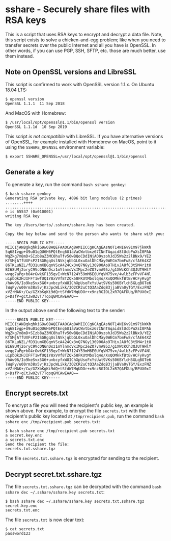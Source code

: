 # sshare - Securely share files with RSA keys

This is a script that uses RSA keys to encrypt and decrypt a data file.  Note, this script exists to solve a chicken-and-egg problem; like when you need to transfer secrets over the public Internet and all you have is OpenSSL.  In other words, if you can use PGP, SSH, SFTP, etc. those are much better, use them instead.


## Note on OpenSSL versions and LibreSSL

This script is confirmed to work with OpenSSL version 1.1.x.  On Ubuntu 18.04 LTS:

```
$ openssl version
OpenSSL 1.1.1  11 Sep 2018
```

And MacOS with Homebrew:

```
$ /usr/local/opt/openssl@1.1/bin/openssl version
OpenSSL 1.1.1d  10 Sep 2019
```

This script _is not compatible_ with LibreSSL.  If you have alternative versions of OpenSSL, for example installed with Homebrew on MacOS, point to it using the `SSHARE_OPENSSL` environment variable:

```
$ export SSHARE_OPENSSL=/usr/local/opt/openssl@1.1/bin/openssl
```


## Generate a key

To generate a key, run the command `bash sshare genkey`:

```
$ bash sshare genkey
Generating RSA private key, 4096 bit long modulus (2 primes)
........++++
........................................................................................................................................................++++
e is 65537 (0x010001)
writing RSA key

The key /Users/berto/.sshare/sshare.key has been created.

Copy the key below and send to the person who wants to share with you:

-----BEGIN PUBLIC KEY-----
MIICIjANBgkqhkiG9w0BAQEFAAOCAg8AMIICCgKCAgEAsNOT14NI6v91m97jkWXh
5q68Ivgp+U9u01qQU6H6PQtEnq6U1aVaCWvtbxz67INnTAqaid8lUcbPuXsI0PAb
WqZkg7m8mD+SIzb8aZ3MC0huTfv50wBQoCDdINjAO0yzohJdJ5Wa2z2lBNx9/YE2
KfSMjATfUXFsP2ISGBgqUslNVkjqbbGL0xuOalDhCMay0WECm7bmFw8/cfAE64XZ
86TKLuNZL/fD31umXBGqnVScA424Cx3vQ7NGy136900Ao9THivJA8fC3t5M4r1tU
BI68UMj2oryC9VcON6nDsz1mYlnmoVxIMpc2eZO7vmA95z/g1XWcKCh3QJUT9HlY
wvqg7aPg+bO4rGwkKF135qvI+WcN7124Y59mM6E0UYqVM75vx/4wlb3zFPvVF4Nl
u1pbQk2HJIFFT1wfUQ1Y8xVVf8TZQk58FKUtMbslq4o/XxQOMkkfBtB/HCFyRvgY
/hAw96/Io9keSvx5G6+uvbcyfxW8IChXpUsoFxYsUwt9VKs506BYlcH5GLqBOTe6
lWqPy/u00rm38x5vjKzJpcWLikk/3Q2CR2uCtQ3AaZdqB3jjaBVa0yTGY/ExzFNZ
xVZrMAK+/Cw/GZXbKgKi9dQ+tSfdW7MqUDOr+x9nzRGIOL2xR7QAFDUq/RPUX0xI
p+DsfP+gCtJw0ZvT7TqoqGMCAwEAAQ==
-----END PUBLIC KEY-----
```

In the output above send the following text to the sender:

```
-----BEGIN PUBLIC KEY-----
MIICIjANBgkqhkiG9w0BAQEFAAOCAg8AMIICCgKCAgEAsNOT14NI6v91m97jkWXh
5q68Ivgp+U9u01qQU6H6PQtEnq6U1aVaCWvtbxz67INnTAqaid8lUcbPuXsI0PAb
WqZkg7m8mD+SIzb8aZ3MC0huTfv50wBQoCDdINjAO0yzohJdJ5Wa2z2lBNx9/YE2
KfSMjATfUXFsP2ISGBgqUslNVkjqbbGL0xuOalDhCMay0WECm7bmFw8/cfAE64XZ
86TKLuNZL/fD31umXBGqnVScA424Cx3vQ7NGy136900Ao9THivJA8fC3t5M4r1tU
BI68UMj2oryC9VcON6nDsz1mYlnmoVxIMpc2eZO7vmA95z/g1XWcKCh3QJUT9HlY
wvqg7aPg+bO4rGwkKF135qvI+WcN7124Y59mM6E0UYqVM75vx/4wlb3zFPvVF4Nl
u1pbQk2HJIFFT1wfUQ1Y8xVVf8TZQk58FKUtMbslq4o/XxQOMkkfBtB/HCFyRvgY
/hAw96/Io9keSvx5G6+uvbcyfxW8IChXpUsoFxYsUwt9VKs506BYlcH5GLqBOTe6
lWqPy/u00rm38x5vjKzJpcWLikk/3Q2CR2uCtQ3AaZdqB3jjaBVa0yTGY/ExzFNZ
xVZrMAK+/Cw/GZXbKgKi9dQ+tSfdW7MqUDOr+x9nzRGIOL2xR7QAFDUq/RPUX0xI
p+DsfP+gCtJw0ZvT7TqoqGMCAwEAAQ==
-----END PUBLIC KEY-----
```


## Encrypt secrets.txt

To encrypt a file you will need the recipient's public key, an example is shown above.  For example, to encrypt the file `secrets.txt` with the recipient's public key located at `/tmp/recipient.pub`, run the command `bash sshare enc /tmp/recipient.pub secrets.txt`:

```
$ bash sshare enc /tmp/recipient.pub secrets.txt
a secret.key.enc
a secrets.txt.enc
Send the recipient the file:
secrets.txt.sshare.tgz
```

The file `secrets.txt.sshare.tgz` is encrypted for sending to the recipient.


## Decrypt secret.txt.sshare.tgz

The file `secrets.txt.sshare.tgz` can be decrypted with the command `bash sshare dec ~/.sshare/sshare.key secrets.txt`:

```
$ bash sshare dec ~/.sshare/sshare.key secrets.txt.sshare.tgz
secret.key.enc
secrets.txt.enc
```

The file `secrets.txt` is now clear text:

```
$ cat secrets.txt
password123
```
